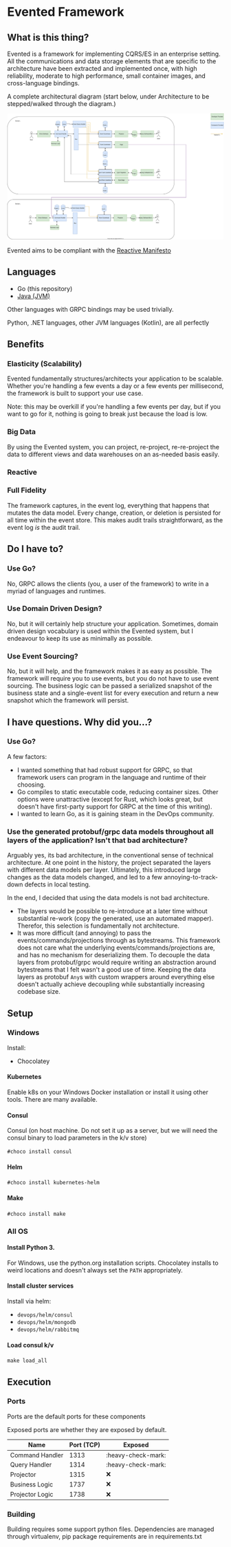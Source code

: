 # Evented Framework

## What is this thing?

Evented is a framework for implementing CQRS/ES in an enterprise setting. All the communications and data storage
elements that are specific to the architecture have been extracted and implemented once, with high reliability, moderate
to high performance, small container images, and cross-language bindings.

A complete architectural diagram (start below, under Architecture to be stepped/walked through the diagram.)

![Full Architectural Diagram](https://github.com/benjaminabbitt/evented/blob/master/Evented.svg)

Evented aims to be compliant with the [Reactive Manifesto](https://www.reactivemanifesto.org/)

## Languages

* Go (this repository)
* [Java (JVM)](https://github.com/benjaminabbitt/evented-url)

Other languages with GRPC bindings may be used trivially.

Python, .NET languages, other JVM languages (Kotlin), are all perfectly

## Benefits

### Elasticity (Scalability)

Evented fundamentally structures/architects your application to be scalable. Whether you're handling a few events a day
or a few events per millisecond, the framework is built to support your use case.

Note: this may be overkill if you're handling a few events per day, but if you want to go for it, nothing is going to
break just because the load is low.

### Big Data

By using the Evented system, you can project, re-project, re-re-project the data to different views and data warehouses
on an as-needed basis easily.

### Reactive

### Full Fidelity

The framework captures, in the event log, everything that happens that mutates the data model. Every change, creation,
or deletion is persisted for all time within the event store. This makes audit trails straightforward, as the event
log *is* the audit trail.

## Do I have to?

### Use Go?

No, GRPC allows the clients (you, a user of the framework) to write in a myriad of languages and runtimes.

### Use Domain Driven Design?

No, but it will certainly help structure your application. Sometimes, domain driven design vocabulary is used within the
Evented system, but I endeavour to keep its use as minimally as possible.

### Use Event Sourcing?

No, but it will help, and the framework makes it as easy as possible. The framework will require you to use events, but
you do not have to use event sourcing. The business logic can be passed a serialized snapshot of the business state and
a single-event list for every execution and return a new snapshot which the framework will persist.

## I have questions. Why did you...?

### Use Go?

A few factors:

* I wanted something that had robust support for GRPC, so that framework users can program in the language and runtime
  of their choosing.
* Go compiles to static executable code, reducing container sizes. Other options were unattractive (except for Rust,
  which looks great, but doesn't have first-party support for GRPC at the time of this writing).
* I wanted to learn Go, as it is gaining steam in the DevOps community.

### Use the generated protobuf/grpc data models throughout all layers of the application? Isn't that bad architecture?

Arguably yes, its bad architecture, in the conventional sense of technical architecture. At one point in the history,
the project separated the layers with different data models per layer. Ultimately, this introduced large changes as the
data models changed, and led to a few annoying-to-track-down defects in local testing.

In the end, I decided that using the data models is not bad architecture.

* The layers would be possible to re-introduce at a later time without substantial re-work (copy the generated, use an
  automated mapper). Therefor, this selection is fundamentally not architecture.
* It was more difficult (and annoying) to pass the events/commands/projections through as bytestreams. This framework
  does not care what the underlying events/commands/projections are, and has no mechanism for deserializing them. To
  decouple the data layers from protobuf/grpc would require writing an abstraction around bytestreams that I felt wasn't
  a good use of time. Keeping the data layers as protobuf `Any`s with custom wrappers around everything else doesn't
  actually achieve decoupling while substantially increasing codebase size.

## Setup

### Windows

Install:

* Chocolatey

#### Kubernetes

Enable k8s on your Windows Docker installation or install it using other tools. There are many available.

#### Consul

Consul (on host machine. Do not set it up as a server, but we will need the consul binary to load parameters in the k/v
store)

`#choco install consul`

#### Helm

`#choco install kubernetes-helm`

#### Make

`#choco install make`

### All OS

#### Install Python 3.

For Windows, use the python.org installation scripts. Chocolatey installs to weird locations and doesn't always set
the `PATH` appropriately.

#### Install cluster services

Install via helm:

* `devops/helm/consul`
* `devops/helm/mongodb`
* `devops/helm/rabbitmq`

#### Load consul k/v

`make load_all`

## Execution

### Ports

Ports are the default ports for these components

Exposed ports are whether they are exposed by default.

| Name            | Port (TCP) | Exposed            |
|-----------------|------------|--------------------|
| Command Handler | 1313       | :heavy-check-mark: |
| Query Handler   | 1314       | :heavy-check-mark: |
| Projector       | 1315       | :x:                |
| Business Logic  | 1737       | :x:                |
| Projector Logic | 1738       | :x:                |

### Building

Building requires some support python files. Dependencies are managed through virtualenv, pip package requirements are
in requirements.txt